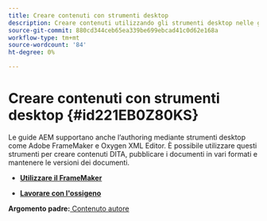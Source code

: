 ```yaml
---
title: Creare contenuti con strumenti desktop
description: Creare contenuti utilizzando gli strumenti desktop nelle guide AEM. Scopri come utilizzare Adobe FrameMaker e Oxygen XML Editor per creare e pubblicare contenuti DITA.
source-git-commit: 880cd344ceb65ea339be699ebcad41c0d62e168a
workflow-type: tm+mt
source-wordcount: '84'
ht-degree: 0%

---
```


# Creare contenuti con strumenti desktop {#id221EB0Z80KS}

Le guide AEM supportano anche l’authoring mediante strumenti desktop come Adobe FrameMaker e Oxygen XML Editor. È possibile utilizzare questi strumenti per creare contenuti DITA, pubblicare i documenti in vari formati e mantenere le versioni dei documenti.

- **[Utilizzare il FrameMaker](author-desktop-framemaker.md)**

- **[Lavorare con l&#39;ossigeno](author-desktop-oxygen.md)**


**Argomento padre:**[ Contenuto autore](authoring-content.md)
